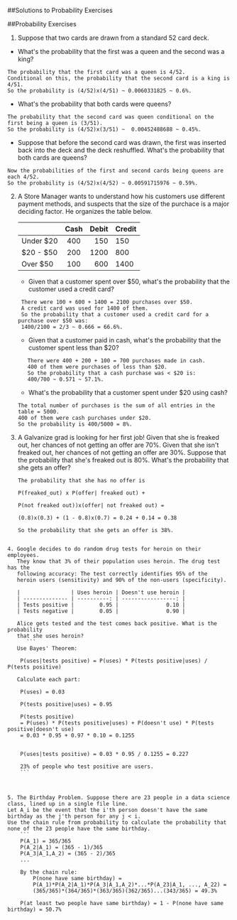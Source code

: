 ##Solutions to Probability Exercises

##Probability Exercises

1. Suppose that two cards are drawn from a standard 52 card deck.
  * What's the probability that the first was a queen and the second was a king?
  ```
  The probability that the first card was a queen is 4/52. 
  Conditional on this, the probability that the second card is a king is 4/51.
  So the probability is (4/52)x(4/51) ~ 0.0060331825 ~ 0.6%.
  ```
  * What's the probability that both cards were queens?
  ```
  The probability that the second card was queen conditional on the first being a queen is (3/51).
  So the probability is (4/52)x(3/51) ~  0.00452488688 ~ 0.45%.
  ```
  * Suppose that before the second card was drawn, the first was inserted back into the deck and the deck reshuffled. What's the probability that both cards are queens?
  ```
  Now the probabilities of the first and second cards being queens are each 4/52.
  So the probability is (4/52)x(4/52) ~ 0.00591715976 ~ 0.59%.
  ```

2. A Store Manager wants to understand how his customers use different payment methods, and suspects that the size of the purchace is a major deciding factor. He organizes the table below.

   |           | Cash | Debit | Credit |
   |-----------|:----:|------:|--------|
   | Under $20 |  400 |   150 | 150    |
   | $20 - $50 |  200 |  1200 | 800    |
   | Over $50  |  100 |   600 | 1400   |

   * Given that a customer spent over $50, what's the probability that the customer used a credit card?
   ```
   	There were 100 + 600 + 1400 = 2100 purchases over $50. 
	A credit card was used for 1400 of them.
	So the probability that a customer used a credit card for a purchase over $50 was: 
	1400/2100 = 2/3 ~ 0.666 = 66.6%.
   ```
   * Given that a customer paid in cash, what's the probability that the customer spent less than $20?
   ```
      There were 400 + 200 + 100 = 700 purchases made in cash. 
      400 of them were purchases of less than $20. 
      So the probability that a cash purchase was < $20 is:
      400/700 ~ 0.571 ~ 57.1%.
   ```
   * What's the probability that a customer spent under $20 using cash?
   ```
   The total number of purchases is the sum of all entries in the table = 5000.
   400 of them were cash purchases under $20. 
   So the probability is 400/5000 = 8%.
   ```
3. A Galvanize grad is looking for her first job! Given that she is freaked out, her chances of not getting an offer are 70%. Given that she isn't freaked out, her chances of not getting an offer are 30%. Suppose that the probability that she's freaked out is 80%. What's the probability that she gets an offer?
	```
	The probability that she has no offer is 
	
	P(freaked_out) x P(offer| freaked out) + 
	
	P(not freaked out))x(offer| not freaked out) = 
	
	(0.8)x(0.3) + (1 - 0.8)x(0.7) = 0.24 + 0.14 = 0.38
	
	So the probability that she gets an offer is 38%. 
```

4. Google decides to do random drug tests for heroin on their employees.
   They know that 3% of their population uses heroin. The drug test has the
   following accuracy: The test correctly identifies 95% of the
   heroin users (sensitivity) and 90% of the non-users (specificity).

   |                | Uses heroin | Doesn't use heroin |
   | -------------- | ----------: | -----------------: |
   | Tests positive |        0.95 |               0.10 |
   | Tests negative |        0.05 |               0.90 |

   Alice gets tested and the test comes back positive. What is the probability
   that she uses heroin?
      ```
   Use Bayes' Theorem:

    P(uses|tests positive) = P(uses) * P(tests positive|uses) / P(tests positive)

   Calculate each part:

    P(uses) = 0.03

    P(tests positive|uses) = 0.95

    P(tests positive)
    = P(uses) * P(tests positive|uses) + P(doesn't use) * P(tests positive|doesn't use)
    = 0.03 * 0.95 + 0.97 * 0.10 = 0.1255


    P(uses|tests positive) = 0.03 * 0.95 / 0.1255 = 0.227

    23% of people who test positive are users.
    ```

   

5. The Birthday Problem. Suppose there are 23 people in a data science class, lined up in a single file line. 
Let A_i be the event that the i'th person doesn't have the same birthday as the j'th person for any j < i.
Use the chain rule from probability to calculate the probability that none of the 23 people have the same birthday.
    ```
    P(A_1) = 365/365
    P(A_2|A_1) = (365 - 1)/365
    P(A_3|A_1,A_2) = (365 - 2)/365
    ...

    By the chain rule: 
        P(none have same birthday) =
        P(A_1)*P(A_2|A_1)*P(A_3|A_1,A_2)*...*P(A_23|A_1, ..., A_22) = 
	    (365/365)*(364/365)*(363/365)(362/365)...(343/365) = 49.3%
	
	P(at least two people have same birthday) = 1 - P(none have same birthday) = 50.7%
        

